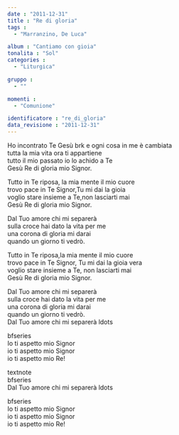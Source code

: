 ```yaml
---
date : "2011-12-31"
title : "Re di gloria"
tags : 
  - "Marranzino, De Luca"

album : "Cantiamo con gioia"
tonalita : "Sol"
categories : 
  - "Liturgica"

gruppo : 
  - ""

momenti : 
  - "Comunione"

identificatore : "re_di_gloria"
data_revisione : "2011-12-31"
---
```

  
  
  
  
  
  
  
  
  
  
Ho incontrato Te Gesù brk e ogni cosa in me è cambiata  
tutta la mia vita ora ti appartiene  
tutto il mio passato io lo achido a Te    
Gesù Re di gloria mio Signor.  
  
  
  
  
Tutto in Te riposa, la mia mente il mio cuore  
trovo pace in Te Signor,Tu mi dai la gioia  
voglio stare insieme a Te,non lasciarti mai  
Gesù Re di gloria mio Signor.  
  
  
  
Dal Tuo amore chi mi separerà    
sulla croce hai dato la vita per me  
una corona di gloria mi darai    
quando un giorno ti vedrò.  
  
  
  
  
Tutto in Te riposa,la mia mente il mio cuore  
trovo pace in Te Signor, Tu mi dai la gioia vera  
voglio stare insieme a Te, non lasciarti mai  
Gesù Re di gloria mio Signor.  
  
  
  
Dal Tuo amore chi mi separerà    
sulla croce hai dato la vita per me  
una corona di gloria mi darai    
quando un giorno ti vedrò.   
Dal Tuo amore chi mi separerà ldots  
  
  
  
  
  
  
  
bfseries  
Io ti aspetto mio Signor    
io ti aspetto mio Signor    
io ti aspetto mio Re!    
  
textnote  
bfseries  
Dal Tuo amore chi mi separerà ldots  
  
  
  
  
  
  
  
bfseries  
Io ti aspetto mio Signor    
io ti aspetto mio Signor    
io ti aspetto mio Re!    
  
  
  
  
  
